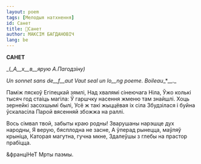 ```yaml
---
layout: poem
tags: [Мелодыя натхнення]
id: Санет
title: 🚧Санет
author: МАКСІМ БАГДАНОВІЧ
lang: be
---
```



 
**САНЕТ**

_(__А__х__в__ярую А.Пагодзіну)_

_Un_ _sonnet sans de__f__aut Vaut seal un_ _lo__ng poeme. Boileau__*__._

Паміж пяскоў Егіпецкай зямлі, Над хвалямі сінеючага Ніла, Ўжо колькі тысяч год стаіць магіла: Ў гаршчку насення жменю там знайшлі. Хоць зернейкі засохшымі былі, Усё ж такі жыццёвая іх сіла Збудзілася і буйна ўскаласіла Парой вясенняй збожжа на раллі.

Вось сімвал твой, забыты краю родны! Зварушаны нарэшце дух народны, Я верую, бясплодна не засне, А ўперад рынецца, маўляў крыніца, Каторая магутна, гучна мкне, Здалеўшы з глебы на прастор прабіцца.

&франціНеТ Мрты  паэмы.
